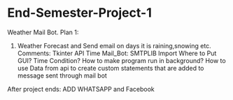 # End-Semester-Project-1
Weather Mail Bot. 
Plan 1:
1) Weather Forecast and Send email on days it is raining,snowing etc.
Comments:
	Tkinter
	API
	Time
	Mail_Bot:
		SMTPLIB Import
Where to Put GUI?
Time Condition?
How to make program run in background?
How to use Data from api to create custom statements that are added to message sent through mail bot


After project ends: ADD WHATSAPP and Facebook
